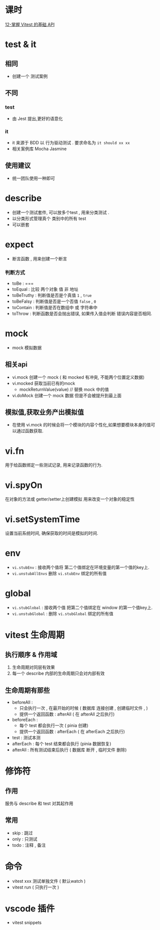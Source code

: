 # 课时
[12-掌握 Vitest 的基础 API](https://learn.cuixueshe.com/p/t_pc/course_pc_detail/video/v_641885fbe4b0b2d1c3fb32cf?product_id=p_63f3795ee4b06159f73e6452&content_app_id=&type=6)
# test & it 
## 相同
- 创建一个 测试案例 
## 不同
### test 
- 由 Jest 提出,更好的语意化
### it
- it 来源于 BDD 以 行为驱动测试 . 要求命名为 ` it should xx xx `  
- 相关案例库 Mocha Jasmine
## 使用建议
- 统一团队使用一种即可
# describe 
- 创建一个测试套件, 可以放多个test , 用来分类测试 .
- 以分类形式管理真个 类别中的所有 test
- 可以嵌套
# expect 
- 断言函数 , 用来创建一个断言
### 判断方式
- toBe : ===
- toEqual : 比较 两个对象 值 非 地址
- toBeTruthy : 判断值是否是个真值 `1` , `true` 
- toBeFalsy : 判断值是否是一个否值 `false` , `0`
- toContain : 判断值是否在数组中 或 字符串中
- toThrow : 判断函数是否会抛出错误, 如果传入值会判断 错误内容是否相同.
# mock 
- mock 模拟数据
## 相关api
- vi.mock  创建一个 mock  ( 和  mocked 有冲突, 不能两个位置定义数据)
- vi.mocked 获取当前已有的mock
  - mockReturnValue(value) // 替换 mock 中的值
- vi.doMock 创建一个 mock 数据 但是不会被提升到最上面
## 模拟值,获取业务产出模拟值
- 在使用 vi.mock 的时候会将一个模块的内容个性化,如果想要模块本身的值可以通过函数获取.

# vi.fn
用于给函数绑定一些测试记录, 用来记录函数的行为.
# vi.spyOn 
在对象的方法或 getter/setter上创建模拟
用来改变一个对象的稳定性
# vi.setSystemTime 
设置当前系统时间, 确保获取的时间是模拟的时间.
# env
- `vi.stubEnv` : 接收两个值将 第二个值绑定在环境变量的第一个值的key上.
- `vi.unstubAllEnvs` 删除 `vi.stubEnv` 绑定的所有值 
# global 
- `vi.stubGlobal` : 接收两个值 把第二个值绑定在 window 的第一个值key上.
- `vi.unstubGlobal` : 删除  `vi.stubGlobal` 绑定的所有值
# vitest 生命周期
## 执行顺序 & 作用域
1. 生命周期对同层有效果
2. 每一个 describe 内部的生命周期只会对内部有效
## 生命周期有那些
- beforeAll : 
  - 只会执行一次 , 在最开始的时候 ( 数据库 连接创建 , 创建临时文件 , )
  - 提供一个返回函数 : afterAll ( 在 afterAll 之后执行)
- beforeEach : 
  - 每个 test 都会执行一次 ( pinia 创建)
  - 提供一个返回函数 : afterEach ( 在 afterEach 之后执行)
- test : 测试本测
- afterEach : 每个 test 结束都会执行 (pinia 数据恢复)
- afterAll : 所有测试结束后执行 ( 数据库 断开 , 临时文件 删除)
# 修饰符
## 作用
服务与 describe 和 test 对其起作用
## 常用
- skip : 跳过
- only : 只测试
- todo : 注释 , 备注
# 命令
- vitest xxx 测试单独文件 ( 默认watch )
- vitest run ( 只执行一次 )
# vscode 插件
- vitest snippets 